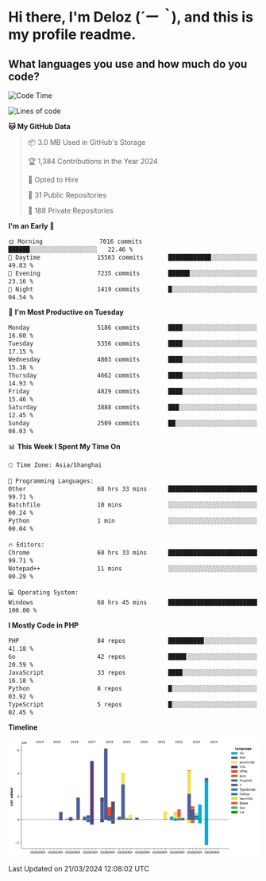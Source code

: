 # **Hi there, I'm Deloz (*´ー｀*), and this is my profile readme.**

## **What languages you use and how much do you code?**

<!--START_SECTION:waka-->
![Code Time](http://img.shields.io/badge/Code%20Time-3%2C538%20hrs%209%20mins-blue)

![Lines of code](https://img.shields.io/badge/From%20Hello%20World%20I%27ve%20Written-37.9%20million%20lines%20of%20code-blue)

**🐱 My GitHub Data** 

> 📦 3.0 MB Used in GitHub's Storage 
 > 
> 🏆 1,384 Contributions in the Year 2024
 > 
> 💼 Opted to Hire
 > 
> 📜 31 Public Repositories 
 > 
> 🔑 188 Private Repositories 
 > 
**I'm an Early 🐤** 

```text
🌞 Morning                7016 commits        ██████░░░░░░░░░░░░░░░░░░░   22.46 % 
🌆 Daytime                15563 commits       ████████████░░░░░░░░░░░░░   49.83 % 
🌃 Evening                7235 commits        ██████░░░░░░░░░░░░░░░░░░░   23.16 % 
🌙 Night                  1419 commits        █░░░░░░░░░░░░░░░░░░░░░░░░   04.54 % 
```
📅 **I'm Most Productive on Tuesday** 

```text
Monday                   5186 commits        ████░░░░░░░░░░░░░░░░░░░░░   16.60 % 
Tuesday                  5356 commits        ████░░░░░░░░░░░░░░░░░░░░░   17.15 % 
Wednesday                4803 commits        ████░░░░░░░░░░░░░░░░░░░░░   15.38 % 
Thursday                 4662 commits        ████░░░░░░░░░░░░░░░░░░░░░   14.93 % 
Friday                   4829 commits        ████░░░░░░░░░░░░░░░░░░░░░   15.46 % 
Saturday                 3888 commits        ███░░░░░░░░░░░░░░░░░░░░░░   12.45 % 
Sunday                   2509 commits        ██░░░░░░░░░░░░░░░░░░░░░░░   08.03 % 
```


📊 **This Week I Spent My Time On** 

```text
🕑︎ Time Zone: Asia/Shanghai

💬 Programming Languages: 
Other                    68 hrs 33 mins      █████████████████████████   99.71 % 
Batchfile                10 mins             ░░░░░░░░░░░░░░░░░░░░░░░░░   00.24 % 
Python                   1 min               ░░░░░░░░░░░░░░░░░░░░░░░░░   00.04 % 

🔥 Editors: 
Chrome                   68 hrs 33 mins      █████████████████████████   99.71 % 
Notepad++                11 mins             ░░░░░░░░░░░░░░░░░░░░░░░░░   00.29 % 

💻 Operating System: 
Windows                  68 hrs 45 mins      █████████████████████████   100.00 % 
```

**I Mostly Code in PHP** 

```text
PHP                      84 repos            ██████████░░░░░░░░░░░░░░░   41.18 % 
Go                       42 repos            █████░░░░░░░░░░░░░░░░░░░░   20.59 % 
JavaScript               33 repos            ████░░░░░░░░░░░░░░░░░░░░░   16.18 % 
Python                   8 repos             █░░░░░░░░░░░░░░░░░░░░░░░░   03.92 % 
TypeScript               5 repos             █░░░░░░░░░░░░░░░░░░░░░░░░   02.45 % 
```



**Timeline**

![Lines of Code chart](https://raw.githubusercontent.com/deloz/deloz/main/assets/bar_graph.png)


 Last Updated on 21/03/2024 12:08:02 UTC
<!--END_SECTION:waka-->
